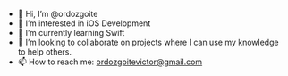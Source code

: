 - 👋 Hi, I’m @ordozgoite
- 👀 I’m interested in iOS Development
- 🌱 I’m currently learning Swift
- 💞️ I’m looking to collaborate on projects where I can use my knowledge to help others.
- 📫 How to reach me: ordozgoitevictor@gmail.com

<!---
ordozgoite/ordozgoite is a ✨ special ✨ repository because its `README.md` (this file) appears on your GitHub profile.
You can click the Preview link to take a look at your changes.
--->
